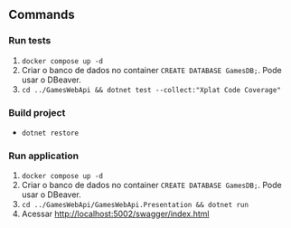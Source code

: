 ## Commands

### Run tests
1. `docker compose up -d`
2. Criar o banco de dados no container `CREATE DATABASE GamesDB;`. Pode usar o DBeaver.
3. `cd ../GamesWebApi && dotnet test --collect:"Xplat Code Coverage"`

### Build project

- `dotnet restore`

### Run application
1. `docker compose up -d`
2. Criar o banco de dados no container `CREATE DATABASE GamesDB;`. Pode usar o DBeaver.
3. `cd ../GamesWebApi/GamesWebApi.Presentation && dotnet run`
4. Acessar [http://localhost:5002/swagger/index.html](http://localhost:5002/swagger/index.html)
